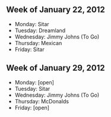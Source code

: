 ## Week of January 22, 2012

* Monday: Sitar
* Tuesday: Dreamland
* Wednesday: Jimmy Johns (To Go)
* Thursday: Mexican
* Friday: Sitar

## Week of January 29, 2012

* Monday: [open]
* Tuesday: Sitar 
* Wednesday: Jimmy Johns (To Go)
* Thursday: McDonalds
* Friday: [open]